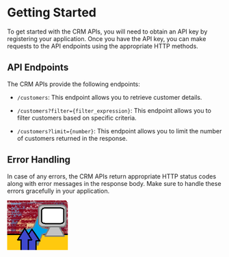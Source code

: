 # Getting Started

To get started with the CRM APIs, you will need to obtain an API key by registering your application. Once you have the API key, you can make requests to the API endpoints using the appropriate HTTP methods.

## API Endpoints

The CRM APIs provide the following endpoints:

- `/customers`: This endpoint allows you to retrieve customer details.

- `/customers?filter={filter_expression}`: This endpoint allows you to filter customers based on specific criteria.
- `/customers?limit={number}`: This endpoint allows you to limit the number of customers returned in the response.

## Error Handling

In case of any errors, the CRM APIs return appropriate HTTP status codes along with error messages in the response body. Make sure to handle these errors gracefully in your application.

![image](images/crm.png)
